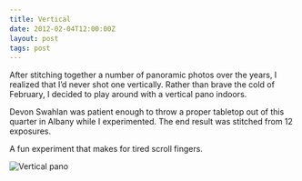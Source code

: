 ```yaml
---
title: Vertical
date: 2012-02-04T12:00:00Z
layout: post
tags: post
---
```


After stitching together a number of panoramic photos over the years, I realized that I’d never shot one vertically. Rather than brave the cold of February, I decided to play around with a vertical pano indoors.

Devon Swahlan was patient enough to throw a proper tabletop out of this quarter in Albany while I experimented. The end result was stitched from 12 exposures.

A fun experiment that makes for tired scroll fingers.

<img src="/img/vertical-1024.jpg" sizes="100vw" loading="lazy" srcset="/img/vertical-2048.jpg 800w, /img/vertical-4759.jpg 1024w" alt="Vertical pano" class="block-photo">
